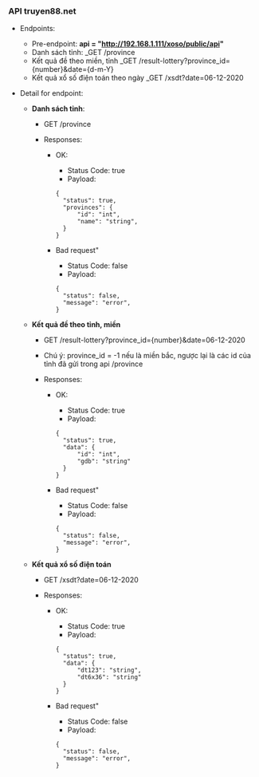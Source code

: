 ### API truyen88.net
- Endpoints:

	- Pre-endpoint: **api = "http://192.168.1.111/xoso/public/api"**
	- Danh sách tỉnh:
		_GET /province
	- Kết quả đề theo miền, tỉnh
		_GET /result-lottery?province_id={number}&date={d-m-Y}
	- Kết quả xổ số điện toán theo ngày
		_GET /xsdt?date=06-12-2020

- Detail for endpoint:

  - **Danh sách tỉnh**:

    - GET /province
    
    - Responses:

      	- OK:

        	- Status Code: true
        	- Payload:
          	```
          	{
              "status": true,
              "provinces": {
                  "id": "int",
                  "name": "string",
              }
          	}
          	```

      	- Bad request"
        	- Status Code: false
        	- Payload:
          	```
          	{
              "status": false,
              "message": "error",
          	}
          	```
  - **Kết quả đề theo tỉnh, miền**

	- GET /result-lottery?province_id={number}&date=06-12-2020

	- Chú ý: province_id = -1 nếu là miền bắc, ngược lại là các id của tỉnh đã gửi trong api /province
    
    - Responses:

      	- OK:

        	- Status Code: true
        	- Payload:
          	```
          	{
              "status": true,
              "data": {
                  "id": "int",
                  "gdb": "string"
              }
          	}
          	```

      	- Bad request"
        	- Status Code: false
        	- Payload:
          	```
          	{
              "status": false,
              "message": "error",
          	}
          	```

  - **Kết quả xổ số điện toán**

	- GET /xsdt?date=06-12-2020

    - Responses:

      	- OK:

        	- Status Code: true
        	- Payload:
          	```
          	{
              "status": true,
              "data": {
                  "dt123": "string",
                  "dt6x36": "string"
              }
          	}
          	```

      	- Bad request"
        	- Status Code: false
        	- Payload:
          	```
          	{
              "status": false,
              "message": "error",
          	}
          	```